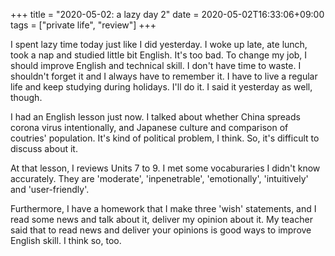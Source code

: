 +++
title =  "2020-05-02: a lazy day 2"
date = 2020-05-02T16:33:06+09:00
tags = ["private life", "review"]
+++

I spent lazy time today just like I did yesterday.
I woke up late, ate lunch, took a nap and studied little bit English.
It's too bad.
To change my job, I should improve English and technical skill.
I don't have time to waste.
I shouldn't forget it and I always have to remember it.
I have to live a regular life and keep studying during holidays.
I'll do it.
I said it yesterday as well, though.

I had an English lesson just now.
I talked about whether China spreads corona virus intentionally,
and Japanese culture and comparison of coutries' population.
It's kind of political problem, I think.
So, it's difficult to discuss about it.

At that lesson, I reviews Units 7 to 9.
I met some vocaburaries I didn't know accurately.
They are 'moderate', 'inpenetrable', 'emotionally', 'intuitively' and 'user-friendly'.

Furthermore, I have a homework that I make three 'wish' statements,
and I read some news and talk about it, deliver my opinion about it.
My teacher said that to read news and deliver your opinions is good ways to improve English skill.
I think so, too.

